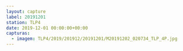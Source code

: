 ```yaml
---
layout: capture
label: 20191201
station: TLP4
date: 2019-12-01 00:00:00+00:00
capturas:
  - imagem: TLP4/2019/201912/20191201/M20191202_020734_TLP_4P.jpg
---
```

